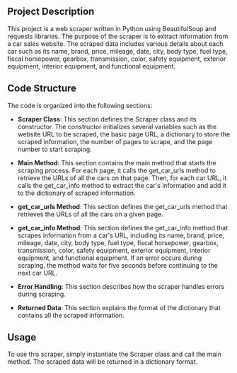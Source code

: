 ## Project Description

This project is a web scraper written in Python using BeautifulSoup and requests libraries. The purpose of the scraper is to extract information from a car sales website. The scraped data includes various details about each car such as its name, brand, price, mileage, date, city, body type, fuel type, fiscal horsepower, gearbox, transmission, color, safety equipment, exterior equipment, interior equipment, and functional equipment.
## Code Structure

The code is organized into the following sections:

- **Scraper Class**: This section defines the Scraper class and its constructor. The constructor initializes several variables such as the website URL to be scraped, the basic page URL, a dictionary to store the scraped information, the number of pages to scrape, and the page number to start scraping.

- **Main Method**: This section contains the main method that starts the scraping process. For each page, it calls the get_car_urls method to retrieve the URLs of all the cars on that page. Then, for each car URL, it calls the get_car_info method to extract the car's information and add it to the dictionary of scraped information.

- **get_car_urls Method**: This section defines the get_car_urls method that retrieves the URLs of all the cars on a given page.

- **get_car_info Method**: This section defines the get_car_info method that scrapes information from a car's URL, including its name, brand, price, mileage, date, city, body type, fuel type, fiscal horsepower, gearbox, transmission, color, safety equipment, exterior equipment, interior equipment, and functional equipment. If an error occurs during scraping, the method waits for five seconds before continuing to the next car URL.

- **Error Handling**: This section describes how the scraper handles errors during scraping.

- **Returned Data**: This section explains the format of the dictionary that contains all the scraped information.

## Usage

To use this scraper, simply instantiate the Scraper class and call the main method. The scraped data will be returned in a dictionary format.
